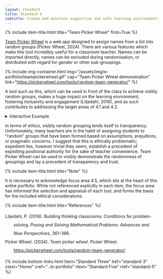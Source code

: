 ```yaml
---
layout: standard
title: Standard 4
subtitle: Create and maintain supportive and safe learning environments
---
```

{% include item-title.html title="Team Picker Wheel" first=True %}

[Team Picker Wheel](https://pickerwheel.com/tools/random-team-generator/) is a web app designed to assign names from a list into random groups (Picker Wheel, 2024). There are various features which make this tool incredibly useful for a classroom teacher. Names can be imported directly, names can be excluded during randomisation, or distributed with regard for gender or other sub-groupings.

{% include img-container.html img="/assets/img/e-portfolio/teampickerwheel.gif" cap="Team Picker Wheel demonstration" link="https://pickerwheel.com/tools/random-team-generator/" %}


A tool such as this, which can be used in front of the class to achieve visibly random groups, makes a huge impact on the learning environment, fostering inclusivity and engagement (Liljedahl, 2016), and as such contributes to addressing the target areas of 4.1 and 4.2.

<details><summary>Interactive Example</summary>  
{% include frame-container.html src="https://pickerwheel.com/rtg?id=S8HtF" cap="Team Picker Wheel - Example Class" %}
</details>

In terms of ethics, visibly random grouping lends itself to transparency. Unfortunately, many teachers are in the habit of assigning students to “random” groups that have been formed based on assumptions, prejudices, or pragmatic concerns. I suggest that this is ethically problematic; expedient lies, however trivial they seem, establish a precedent of exploiting positional authority for the sake of teacher convenience. Team Picker Wheel can be used to visibly demonstrate the randomness of groupings and lay a precedent of transparency and trust.

{% include item-title.html title="Note" %}

It is necessary to acknowledge focus area 4.5, which sits at the heart of this entire portfolio. While not referenced explicitly in each item, the focus area has informed the selection and appraisal of each tool, and forms the basis for the included ethical considerations.

{% include item-title.html title="References" %}  

<div class="csl-bib-body" style="line-height: 2; margin-left: 2em; text-indent:-2em;">
  <div class="csl-entry">Liljedahl, P. (2016). Building thinking classrooms: Conditions for problem-solving. <i>Posing and Solving Mathematical Problems: Advances and New Perspectives</i>, 361–386.</div>
  <span class="Z3988" title="url_ver=Z39.88-2004&amp;ctx_ver=Z39.88-2004&amp;rfr_id=info%3Asid%2Fzotero.org%3A2&amp;rft_val_fmt=info%3Aofi%2Ffmt%3Akev%3Amtx%3Ajournal&amp;rft.genre=article&amp;rft.atitle=Building%20thinking%20classrooms%3A%20Conditions%20for%20problem-solving&amp;rft.jtitle=Posing%20and%20solving%20mathematical%20problems%3A%20Advances%20and%20new%20perspectives&amp;rft.aufirst=Peter&amp;rft.aulast=Liljedahl&amp;rft.au=Peter%20Liljedahl&amp;rft.date=2016&amp;rft.pages=361-386&amp;rft.spage=361&amp;rft.epage=386"></span>
  <div class="csl-entry">Picker Wheel. (2024). <i>Team picker wheel</i>. Picker Wheel. <a href="https://pickerwheel.com/tools/random-team-generator/">https://pickerwheel.com/tools/random-team-generator/</a></div>
  <span class="Z3988" title="url_ver=Z39.88-2004&amp;ctx_ver=Z39.88-2004&amp;rfr_id=info%3Asid%2Fzotero.org%3A2&amp;rft_val_fmt=info%3Aofi%2Ffmt%3Akev%3Amtx%3Adc&amp;rft.type=webpage&amp;rft.title=Team%20Picker%20Wheel&amp;rft.description=Team%20Picker%20Wheel%20is%20a%20specialized%20random%20team%20generator%20that%20can%20produce%20random%20groups%20from%20a%20list%20of%20names.%20Download%20results%20in%20a%20CSV%20file%20or%20an%20image.&amp;rft.identifier=https%3A%2F%2Fpickerwheel.com%2Ftools%2Frandom-team-generator%2F&amp;rft.au=undefined&amp;rft.date=2024&amp;rft.language=en"></span>
</div>

{% include bottom-links.html ltext="Standard Three" lref="standard-3"  ctext="Home" cref="../e-portfolio" rtext="Standard Five" rref="standard-5" %}
